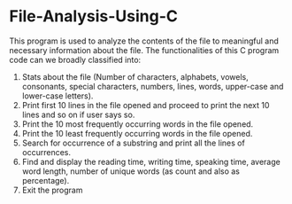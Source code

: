 # File-Analysis-Using-C

This program is used to analyze the contents of the file to meaningful and necessary 
information about the file. The functionalities of this C program code can we broadly classified into:

  1. Stats about the file (Number of characters, alphabets, vowels, consonants, special 
characters, numbers, lines, words, upper-case and lower-case letters).
  2. Print first 10 lines in the file opened and proceed to print the next 10 lines and so on if user 
says so.
  3. Print the 10 most frequently occurring words in the file opened.
  4. Print the 10 least frequently occurring words in the file opened.
  5. Search for occurrence of a substring and print all the lines of occurrences.
  6. Find and display the reading time, writing time, speaking time, average word length, number 
of unique words (as count and also as percentage).
  7. Exit the program
